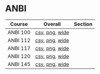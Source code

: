 # ANBI

| Course | Overall | Section |
| ------ | ------- | ------- |
| ANBI 100 | [csv](https://github.com/UCSD-Historical-Enrollment-Data/2024Fall/blob/main/overall/ANBI%20100.csv), [png](https://raw.githubusercontent.com/UCSD-Historical-Enrollment-Data/2024Fall/main/plot_overall/ANBI%20100.png), [wide](https://raw.githubusercontent.com/UCSD-Historical-Enrollment-Data/2024Fall/main/plot_overall_wide/ANBI%20100.png) |  |
| ANBI 112 | [csv](https://github.com/UCSD-Historical-Enrollment-Data/2024Fall/blob/main/overall/ANBI%20112.csv), [png](https://raw.githubusercontent.com/UCSD-Historical-Enrollment-Data/2024Fall/main/plot_overall/ANBI%20112.png), [wide](https://raw.githubusercontent.com/UCSD-Historical-Enrollment-Data/2024Fall/main/plot_overall_wide/ANBI%20112.png) |  |
| ANBI 117 | [csv](https://github.com/UCSD-Historical-Enrollment-Data/2024Fall/blob/main/overall/ANBI%20117.csv), [png](https://raw.githubusercontent.com/UCSD-Historical-Enrollment-Data/2024Fall/main/plot_overall/ANBI%20117.png), [wide](https://raw.githubusercontent.com/UCSD-Historical-Enrollment-Data/2024Fall/main/plot_overall_wide/ANBI%20117.png) |  |
| ANBI 120 | [csv](https://github.com/UCSD-Historical-Enrollment-Data/2024Fall/blob/main/overall/ANBI%20120.csv), [png](https://raw.githubusercontent.com/UCSD-Historical-Enrollment-Data/2024Fall/main/plot_overall/ANBI%20120.png), [wide](https://raw.githubusercontent.com/UCSD-Historical-Enrollment-Data/2024Fall/main/plot_overall_wide/ANBI%20120.png) |  |
| ANBI 145 | [csv](https://github.com/UCSD-Historical-Enrollment-Data/2024Fall/blob/main/overall/ANBI%20145.csv), [png](https://raw.githubusercontent.com/UCSD-Historical-Enrollment-Data/2024Fall/main/plot_overall/ANBI%20145.png), [wide](https://raw.githubusercontent.com/UCSD-Historical-Enrollment-Data/2024Fall/main/plot_overall_wide/ANBI%20145.png) |  |
